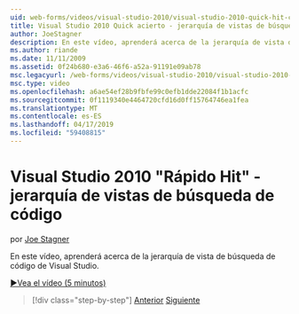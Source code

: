 ```yaml
---
uid: web-forms/videos/visual-studio-2010/visual-studio-2010-quick-hit-code-search-view-hierarchy
title: Visual Studio 2010 Quick acierto - jerarquía de vistas de búsqueda de código
author: JoeStagner
description: En este vídeo, aprenderá acerca de la jerarquía de vista de búsqueda de código de Visual Studio.
ms.author: riande
ms.date: 11/11/2009
ms.assetid: 0f24b680-e3a6-46f6-a52a-91191e09ab78
msc.legacyurl: /web-forms/videos/visual-studio-2010/visual-studio-2010-quick-hit-code-search-view-hierarchy
msc.type: video
ms.openlocfilehash: a6ae54ef28b9fbfe99c0efb1dde22084f1b1acfc
ms.sourcegitcommit: 0f1119340e4464720cfd16d0ff15764746ea1fea
ms.translationtype: MT
ms.contentlocale: es-ES
ms.lasthandoff: 04/17/2019
ms.locfileid: "59408815"
---
```

# <a name="visual-studio-2010-quick-hit---code-search-view-hierarchy"></a>Visual Studio 2010 "Rápido Hit" - jerarquía de vistas de búsqueda de código

por [Joe Stagner](https://github.com/JoeStagner)

En este vídeo, aprenderá acerca de la jerarquía de vista de búsqueda de código de Visual Studio.

[&#9654;Vea el vídeo (5 minutos)](https://channel9.msdn.com/Blogs/ASP-NET-Site-Videos/visual-studio-2010-quick-hit-code-search-view-hierarchy)

> [!div class="step-by-step"]
> [Anterior](visual-studio-2010-quick-hit-code-optimized-profile.md)
> [Siguiente](visual-studio-2010-quick-hit-intellisense-smart-lists.md)
